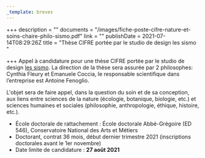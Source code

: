 ```yaml
---
_template: breves
---
```


+++
description = ""
documents = "/images/fiche-poste-cifre-nature-et-soins-chaire-philo-sismo.pdf"
link = ""
publishDate = 2021-07-14T08:29:26Z
title = "Thèse CIFRE portée par le studio de design les sismo "

+++
Appel à candidature pour une thèse CIFRE portée par le studio de design [les sismo](http://www.les-sismo.com/). La direction de la thèse sera assurée par 2 philosophes: Cynthia Fleury et Emanuele Coccia, le responsable scientifique dans l’entreprise est Antoine Fenoglio.

L'objet sera de faire appel, dans la question du soin et de sa conception, aux liens entre sciences de la nature (écologie, botanique, biologie, etc.) et sciences humaines et sociales (philosophie, anthropologie, éthique, histoire, etc.).

* École doctorale de rattachement : École doctorale Abbé-Grégoire (ED 546), Conservatoire National des Arts et Métiers
* Doctorant, contrat 36 mois, début dernier trimestre 2021 (inscriptions doctorales avant le 1er novembre)
* Date limite de candidature : **27 août 2021**
